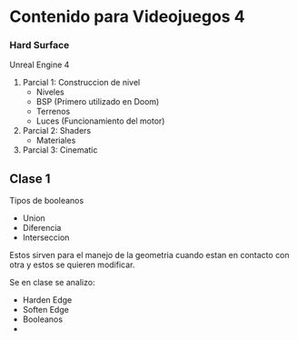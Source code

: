 # Contenido para Videojuegos 4

### Hard Surface

Unreal Engine 4

1. Parcial 1: Construccion de nivel
   - Niveles
   - BSP (Primero utilizado en Doom)
   - Terrenos
   - Luces (Funcionamiento del motor)
2. Parcial 2: Shaders
   - Materiales
3. Parcial 3: Cinematic

## Clase 1

Tipos de booleanos

- Union
- Diferencia
- Interseccion

Estos sirven para el manejo de la geometria cuando estan en contacto con otra y estos se quieren modificar.

Se en clase se analizo:

- Harden Edge
- Soften Edge
- Booleanos
- 
